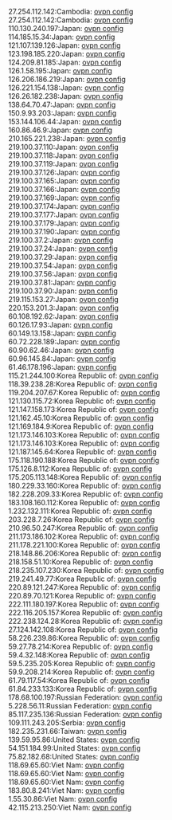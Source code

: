 27.254.112.142:Cambodia: [ovpn config](vpn/27_254_112_142.ovpn)  
27.254.112.142:Cambodia: [ovpn config](vpn/27_254_112_142.ovpn)  
110.130.240.197:Japan: [ovpn config](vpn/110_130_240_197.ovpn)  
114.185.15.34:Japan: [ovpn config](vpn/114_185_15_34.ovpn)  
121.107.139.126:Japan: [ovpn config](vpn/121_107_139_126.ovpn)  
123.198.185.220:Japan: [ovpn config](vpn/123_198_185_220.ovpn)  
124.209.81.185:Japan: [ovpn config](vpn/124_209_81_185.ovpn)  
126.1.58.195:Japan: [ovpn config](vpn/126_1_58_195.ovpn)  
126.206.186.219:Japan: [ovpn config](vpn/126_206_186_219.ovpn)  
126.221.154.138:Japan: [ovpn config](vpn/126_221_154_138.ovpn)  
126.26.182.238:Japan: [ovpn config](vpn/126_26_182_238.ovpn)  
138.64.70.47:Japan: [ovpn config](vpn/138_64_70_47.ovpn)  
150.9.93.203:Japan: [ovpn config](vpn/150_9_93_203.ovpn)  
153.144.106.44:Japan: [ovpn config](vpn/153_144_106_44.ovpn)  
160.86.46.9:Japan: [ovpn config](vpn/160_86_46_9.ovpn)  
210.165.221.238:Japan: [ovpn config](vpn/210_165_221_238.ovpn)  
219.100.37.110:Japan: [ovpn config](vpn/219_100_37_110.ovpn)  
219.100.37.118:Japan: [ovpn config](vpn/219_100_37_118.ovpn)  
219.100.37.119:Japan: [ovpn config](vpn/219_100_37_119.ovpn)  
219.100.37.126:Japan: [ovpn config](vpn/219_100_37_126.ovpn)  
219.100.37.165:Japan: [ovpn config](vpn/219_100_37_165.ovpn)  
219.100.37.166:Japan: [ovpn config](vpn/219_100_37_166.ovpn)  
219.100.37.169:Japan: [ovpn config](vpn/219_100_37_169.ovpn)  
219.100.37.174:Japan: [ovpn config](vpn/219_100_37_174.ovpn)  
219.100.37.177:Japan: [ovpn config](vpn/219_100_37_177.ovpn)  
219.100.37.179:Japan: [ovpn config](vpn/219_100_37_179.ovpn)  
219.100.37.190:Japan: [ovpn config](vpn/219_100_37_190.ovpn)  
219.100.37.2:Japan: [ovpn config](vpn/219_100_37_2.ovpn)  
219.100.37.24:Japan: [ovpn config](vpn/219_100_37_24.ovpn)  
219.100.37.29:Japan: [ovpn config](vpn/219_100_37_29.ovpn)  
219.100.37.54:Japan: [ovpn config](vpn/219_100_37_54.ovpn)  
219.100.37.56:Japan: [ovpn config](vpn/219_100_37_56.ovpn)  
219.100.37.81:Japan: [ovpn config](vpn/219_100_37_81.ovpn)  
219.100.37.90:Japan: [ovpn config](vpn/219_100_37_90.ovpn)  
219.115.153.27:Japan: [ovpn config](vpn/219_115_153_27.ovpn)  
220.153.201.3:Japan: [ovpn config](vpn/220_153_201_3.ovpn)  
60.108.192.62:Japan: [ovpn config](vpn/60_108_192_62.ovpn)  
60.126.17.93:Japan: [ovpn config](vpn/60_126_17_93.ovpn)  
60.149.13.158:Japan: [ovpn config](vpn/60_149_13_158.ovpn)  
60.72.228.189:Japan: [ovpn config](vpn/60_72_228_189.ovpn)  
60.90.62.46:Japan: [ovpn config](vpn/60_90_62_46.ovpn)  
60.96.145.84:Japan: [ovpn config](vpn/60_96_145_84.ovpn)  
61.46.178.196:Japan: [ovpn config](vpn/61_46_178_196.ovpn)  
115.21.244.100:Korea Republic of: [ovpn config](vpn/115_21_244_100.ovpn)  
118.39.238.28:Korea Republic of: [ovpn config](vpn/118_39_238_28.ovpn)  
119.204.207.67:Korea Republic of: [ovpn config](vpn/119_204_207_67.ovpn)  
121.130.115.72:Korea Republic of: [ovpn config](vpn/121_130_115_72.ovpn)  
121.147.158.173:Korea Republic of: [ovpn config](vpn/121_147_158_173.ovpn)  
121.162.45.10:Korea Republic of: [ovpn config](vpn/121_162_45_10.ovpn)  
121.169.184.9:Korea Republic of: [ovpn config](vpn/121_169_184_9.ovpn)  
121.173.146.103:Korea Republic of: [ovpn config](vpn/121_173_146_103.ovpn)  
121.173.146.103:Korea Republic of: [ovpn config](vpn/121_173_146_103.ovpn)  
121.187.145.64:Korea Republic of: [ovpn config](vpn/121_187_145_64.ovpn)  
175.118.190.188:Korea Republic of: [ovpn config](vpn/175_118_190_188.ovpn)  
175.126.8.112:Korea Republic of: [ovpn config](vpn/175_126_8_112.ovpn)  
175.205.113.148:Korea Republic of: [ovpn config](vpn/175_205_113_148.ovpn)  
180.229.33.160:Korea Republic of: [ovpn config](vpn/180_229_33_160.ovpn)  
182.228.209.33:Korea Republic of: [ovpn config](vpn/182_228_209_33.ovpn)  
183.108.160.112:Korea Republic of: [ovpn config](vpn/183_108_160_112.ovpn)  
1.232.132.111:Korea Republic of: [ovpn config](vpn/1_232_132_111.ovpn)  
203.228.7.26:Korea Republic of: [ovpn config](vpn/203_228_7_26.ovpn)  
210.96.50.247:Korea Republic of: [ovpn config](vpn/210_96_50_247.ovpn)  
211.173.186.102:Korea Republic of: [ovpn config](vpn/211_173_186_102.ovpn)  
211.178.221.100:Korea Republic of: [ovpn config](vpn/211_178_221_100.ovpn)  
218.148.86.206:Korea Republic of: [ovpn config](vpn/218_148_86_206.ovpn)  
218.158.51.10:Korea Republic of: [ovpn config](vpn/218_158_51_10.ovpn)  
218.235.107.230:Korea Republic of: [ovpn config](vpn/218_235_107_230.ovpn)  
219.241.49.77:Korea Republic of: [ovpn config](vpn/219_241_49_77.ovpn)  
220.89.121.247:Korea Republic of: [ovpn config](vpn/220_89_121_247.ovpn)  
220.89.70.121:Korea Republic of: [ovpn config](vpn/220_89_70_121.ovpn)  
222.111.180.197:Korea Republic of: [ovpn config](vpn/222_111_180_197.ovpn)  
222.116.205.157:Korea Republic of: [ovpn config](vpn/222_116_205_157.ovpn)  
222.238.124.28:Korea Republic of: [ovpn config](vpn/222_238_124_28.ovpn)  
27.124.142.108:Korea Republic of: [ovpn config](vpn/27_124_142_108.ovpn)  
58.226.239.86:Korea Republic of: [ovpn config](vpn/58_226_239_86.ovpn)  
59.27.78.214:Korea Republic of: [ovpn config](vpn/59_27_78_214.ovpn)  
59.4.32.148:Korea Republic of: [ovpn config](vpn/59_4_32_148.ovpn)  
59.5.235.205:Korea Republic of: [ovpn config](vpn/59_5_235_205.ovpn)  
59.9.208.214:Korea Republic of: [ovpn config](vpn/59_9_208_214.ovpn)  
61.79.117.54:Korea Republic of: [ovpn config](vpn/61_79_117_54.ovpn)  
61.84.233.133:Korea Republic of: [ovpn config](vpn/61_84_233_133.ovpn)  
178.68.100.197:Russian Federation: [ovpn config](vpn/178_68_100_197.ovpn)  
5.228.56.11:Russian Federation: [ovpn config](vpn/5_228_56_11.ovpn)  
85.117.235.136:Russian Federation: [ovpn config](vpn/85_117_235_136.ovpn)  
109.111.243.205:Serbia: [ovpn config](vpn/109_111_243_205.ovpn)  
182.235.231.66:Taiwan: [ovpn config](vpn/182_235_231_66.ovpn)  
139.59.95.86:United States: [ovpn config](vpn/139_59_95_86.ovpn)  
54.151.184.99:United States: [ovpn config](vpn/54_151_184_99.ovpn)  
75.82.182.68:United States: [ovpn config](vpn/75_82_182_68.ovpn)  
118.69.65.60:Viet Nam: [ovpn config](vpn/118_69_65_60.ovpn)  
118.69.65.60:Viet Nam: [ovpn config](vpn/118_69_65_60.ovpn)  
118.69.65.60:Viet Nam: [ovpn config](vpn/118_69_65_60.ovpn)  
183.80.8.241:Viet Nam: [ovpn config](vpn/183_80_8_241.ovpn)  
1.55.30.86:Viet Nam: [ovpn config](vpn/1_55_30_86.ovpn)  
42.115.213.250:Viet Nam: [ovpn config](vpn/42_115_213_250.ovpn)  
